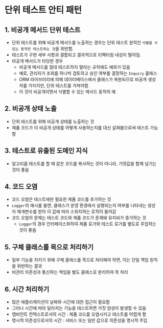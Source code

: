 # 단위 테스트 안티 패턴

## 1. 비공개 메서드 단위 테스트

- 단위 테스트를 위해 비공개 메서드를 노출하는 경우는 단위 테스트 원칙인 `식별할 수 있는 동작만 테스트하는 것`을 위반함.
- 테스트가 구현 세부 사항과 결합되고 결과적으로 리팩터링 내성이 떨어짐.
- 비공개 메서드가 타당한 경우
  - 비공개 메서드를 절대 테스트하지 말라는 규칙에도 예외가 있음
  - 예로, 관리자가 조회를 하나씩 검토하고 승인 여부를 결정하는 `Inquiry` 클래스
  - ORM 라이브러리에 의해 데이터베이스에서 클래스가 복원되므로 비공개 생성자를 가지지만, 단위 테스트를 거쳐야함.
  - 이 것이 비공개이면서 식별할 수 있는 메서드 동작의 예

## 2. 비공개 상태 노출

- 단위 테스트를 위해 비공개 상태를 노출하는 것
- 제품 코드가 이 비공개 상태를 어떻게 사용하는지를 대신 살펴봄으로써 테스트 가능함

## 3. 테스트로 유출된 도메인 지식

- 알고리즘 테스트를 할 때 같은 코드를 복사하는 것이 아니라, 기댓값을 함께 넘기는 것이 좋음

## 4. 코드 오염

- 코드 오염은 테스트에만 필요한 제품 코드를 추가하는 것
- `Logger`의 예시를 들면, 클래스가 운영 환경에서 실행되는지 여부를 나타내는 생성자 매개변수를 받아 이 값에 따라 스위치하는 로직이 들어감
- 코드 오염의 문제는 테스트 코드와 제품 코드가 혼재돼 유지비가 증가하는 것
  - `Logger`의 경우 인터페이스화하여 제품 로거와 테스트 로거를 별도로 주입하는 것이 좋음

## 5. 구체 클래스를 목으로 처리하기

- 일부 기능을 지키기 위해 구체 클래스를 목으로 처리해야 하면, 이는 단일 책임 원칙을 위반하는 결과
- 비관리 의존성과 통신하는 책임을 별도 클래스로 분리하여 목 처리

## 6. 시간 처리하기

- 많은 애플리케이션이 날짜와 시간에 대한 접근이 필요함
- 그러나 시간에 따라 달라지는 기능을 테스트하면 거짓 양성이 발생할 수 있음
- 앰비언트 컨텍스트로서의 시간 : 제품 코드를 오염시키고 테스트를 어렵게 함
- 명시적 의존성으로서의 시간 : 서비스 또는 일반 값으로 의존성을 명시적 주입